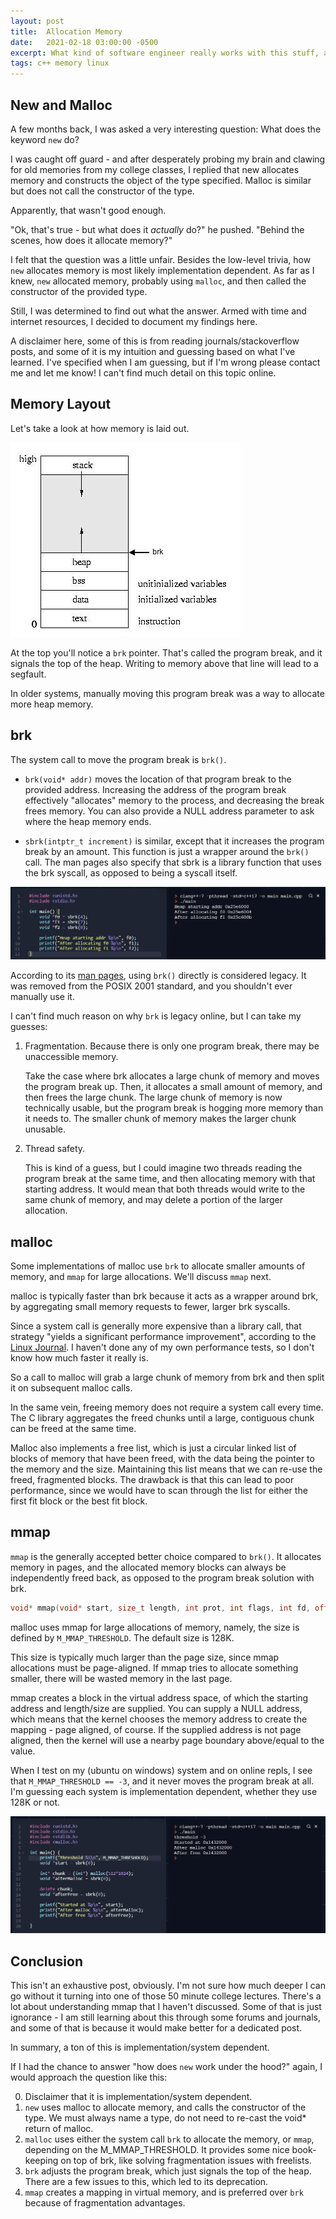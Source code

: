 ```yaml
---
layout: post
title:  Allocation Memory
date:   2021-02-18 03:00:00 -0500
excerpt: What kind of software engineer really works with this stuff, anyway?
tags: c++ memory linux
---
```


## New and Malloc
A few months back, I was asked a very interesting question: What does the keyword `new` do?

I was caught off guard - and after desperately probing my brain and clawing for old memories from my college classes, I replied that new allocates memory and constructs the object of the type specified. Malloc is similar but does not call the constructor of the type.

Apparently, that wasn't good enough.

"Ok, that's true - but what does it _actually_ do?" he pushed. "Behind the scenes, how does it allocate memory?"

I felt that the question was a little unfair. Besides the low-level trivia, how `new` allocates memory is most likely implementation dependent. As far as I knew, `new` allocated memory, probably using `malloc`, and then called the constructor of the provided type.

Still, I was determined to find out what the answer. Armed with time and internet resources, I decided to document my findings here.

A disclaimer here, some of this is from reading journals/stackoverflow posts, and some of it is my intuition and guessing based on what I've learned. I've specified when I am guessing, but if I'm wrong please contact me and let me know! I can't find much detail on this topic online.

## Memory Layout
Let's take a look at how memory is laid out.

<img src="/assets/img/memorylayout.jpg" />

At the top you'll notice a `brk` pointer. That's called the program break, and it signals the top of the heap.
Writing to memory above that line will lead to a segfault.

In older systems, manually moving this program break was a way to allocate more heap memory.

## brk
The system call to move the program break is `brk()`.

- `brk(void* addr)` moves the location of that program break to the provided address. Increasing the address of the program break effectively "allocates" memory to the process, and decreasing the break frees memory. You can also provide a NULL address parameter to ask where the heap memory ends.

- `sbrk(intptr_t increment)` is similar, except that it increases the program break by an amount. This function is just a wrapper around the `brk()` call. The man pages also specify that sbrk is a library function that uses the brk syscall, as opposed to being a syscall itself.

<img src="/assets/img/sbrk_example.png" />

According to its [man pages](https://man7.org/linux/man-pages/man2/brk.2.html), using `brk()` directly is considered legacy. It was removed from the POSIX 2001 standard, and you shouldn't ever manually use it.

I can't find much reason on why `brk` is legacy online, but I can take my guesses:

1. Fragmentation. Because there is only one program break, there may be unaccessible memory.

    Take the case where brk allocates a large chunk of memory and moves the program break up. Then, it allocates a small amount of memory, and then frees the large chunk. The large chunk of memory is now technically usable, but the program break is hogging more memory than it needs to. The smaller chunk of memory makes the larger chunk unusable.

2. Thread safety.

    This is kind of a guess, but I could imagine two threads reading the program break at the same time, and then allocating memory with that starting address. It would mean that both threads would write to the same chunk of memory, and may delete a portion of the larger allocation.

## malloc
Some implementations of malloc use `brk` to allocate smaller amounts of memory, and `mmap` for large allocations. We'll discuss `mmap` next.

malloc is typically faster than brk because it acts as a wrapper around brk, by aggregating small memory requests to fewer, larger brk syscalls.

Since a system call is generally more expensive than a library call, that strategy "yields a significant performance improvement", according to the [Linux Journal](https://www.linuxjournal.com/article/6390). I haven't done any of my own performance tests, so I don't know how much faster it really is.

So a call to malloc will grab a large chunk of memory from brk and then split it on subsequent malloc calls.

In the same vein, freeing memory does not require a system call every time. The C library aggregates the freed chunks until a large, contiguous chunk can be freed at the same time.

Malloc also implements a free list, which is just a circular linked list of blocks of memory that have been freed, with the data being the pointer to the memory and the size. Maintaining this list means that we can re-use the freed, fragmented blocks. The drawback is that this can lead to poor performance, since we would have to scan through the list for either the first fit block or the best fit block.

## mmap
`mmap` is the generally accepted better choice compared to `brk()`. It allocates memory in pages, and the allocated memory blocks can always be independently freed back, as opposed to the program break solution with brk.

```cpp
void* mmap(void* start, size_t length, int prot, int flags, int fd, off_t offset)
``` 

malloc uses mmap for large allocations of memory, namely, the size is defined by `M_MMAP_THRESHOLD`. The default size is 128K.

This size is typically much larger than the page size, since mmap allocations must be page-aligned. If mmap tries to allocate something smaller, there will be wasted memory in the last page.

mmap creates a block in the virtual address space, of which the starting address and length/size are supplied. You can supply a NULL address, which means that the kernel chooses the memory address to create the mapping - page aligned, of course. If the supplied address is not page aligned, then the kernel will use a nearby page boundary above/equal to the value.

When I test on my (ubuntu on windows) system and on online repls, I see that `M_MMAP_THRESHOLD == -3`, and it never moves the program break at all. I'm guessing each system is implementation dependent, whether they use 128K or not.

<img src="/assets/img/mmap_example.png" />



## Conclusion
This isn't an exhaustive post, obviously. 
I'm not sure how much deeper I can go without it turning into one of those 50 minute college lectures. There's a lot about understanding mmap that I haven't discussed. Some of that is just ignorance - I am still learning about this through some forums and journals, and some of that is because it would make better for a dedicated post.

In summary, a ton of this is implementation/system dependent.

If I had the chance to answer "how does `new` work under the hood?" again, I would approach the question like this:

0. Disclaimer that it is implementation/system dependent.
1. `new` uses malloc to allocate memory, and calls the constructor of the type. We must always name a type, do not need to re-cast the void* return of malloc.
2. `malloc` uses either the system call `brk` to allocate the memory, or `mmap`, depending on the M_MMAP_THRESHOLD. It provides some nice book-keeping on top of brk, like solving fragmentation issues with freelists.
3. `brk` adjusts the program break, which just signals the top of the heap. There are a few issues to this, which led to its deprecation.
4. `mmap` creates a mapping in virtual memory, and is preferred over `brk` because of fragmentation advantages.
